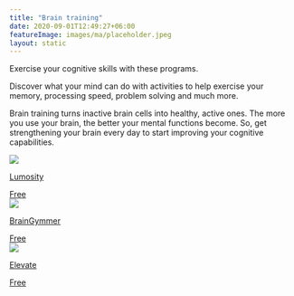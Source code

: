 ```yaml
---
title: "Brain training"
date: 2020-09-01T12:49:27+06:00
featureImage: images/ma/placeholder.jpeg
layout: static
---
```


Exercise your cognitive skills with these programs.

Discover what your mind can do with activities to help exercise your memory, processing speed, problem solving and much more.

Brain training turns inactive brain cells into healthy, active ones. The more you use your brain, the better your mental functions become. So, get strengthening your brain every day to start improving your cognitive capabilities.

<a class="ma-link" href="https://www.lumosity.com/en/"><div class="ma-card ma-card-Health"><div class="ma-icon"><img src ="/images/Icon-check - health - opacity.svg"/></div><div class="ma-name"><p>Lumosity</p></div><div class="ma-paid-text"><span>Free</span></div></div></a><a class="ma-link" href="https://www.braingymmer.com/en/brain-games/"><div class="ma-card ma-card-Health"><div class="ma-icon"><img src ="/images/Icon-check - health - opacity.svg"/></div><div class="ma-name"><p>BrainGymmer</p></div><div class="ma-paid-text"><span>Free</span></div></div></a><a class="ma-link" href="https://elevateapp.com"><div class="ma-card ma-card-Health"><div class="ma-icon"><img src ="/images/Icon-check - health - opacity.svg"/></div><div class="ma-name"><p>Elevate</p></div><div class="ma-paid-text"><span>Free</span></div></div></a>  

<br/><br/>







